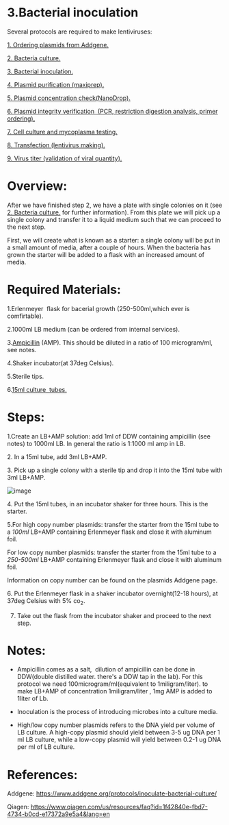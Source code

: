   3.Bacterial inoculation
====================================

Several protocols are required to make lentiviruses:

[1.  Ordering plasmids from Addgene.](https://github.com/NeuralSyntaxLab/lab-handbook/blob/main/Chemichals%2C%20Solutions%2C%20Dlutions%2C%20and%20Reagents/lentivirus%20production%20protocols/1.ordering%20plasmids%20from%20Addgene.md)
    
[2.  Bacteria culture.](https://github.com/NeuralSyntaxLab/lab-handbook/blob/main/Chemichals%2C%20Solutions%2C%20Dlutions%2C%20and%20Reagents/lentivirus%20production%20protocols/2.bacteria%20culture.md)
    
[3.  Bacterial inoculation.](https://github.com/NeuralSyntaxLab/lab-handbook/blob/main/Chemichals%2C%20Solutions%2C%20Dlutions%2C%20and%20Reagents/lentivirus%20production%20protocols/3.bacterial%20inoculation.md)
    
[4.  Plasmid purification (maxiprep).](https://github.com/NeuralSyntaxLab/lab-handbook/blob/main/Chemichals%2C%20Solutions%2C%20Dlutions%2C%20and%20Reagents/lentivirus%20production%20protocols/4.%20plasmid%20purification.md)
    
[5.  Plasmid concentration check(NanoDrop).](https://github.com/NeuralSyntaxLab/lab-handbook/blob/main/Chemichals%2C%20Solutions%2C%20Dlutions%2C%20and%20Reagents/lentivirus%20production%20protocols/5.%20plasmid%20concentration%20check.md)
    
[6.  Plasmid integrity verification  (PCR, restriction digestion analysis, primer ordering).](https://github.com/NeuralSyntaxLab/lab-handbook/blob/main/Chemichals%2C%20Solutions%2C%20Dlutions%2C%20and%20Reagents/lentivirus%20production%20protocols/6.plasmid%20integrity%20verification(sequencing).md)
    
[7.  Cell culture and mycoplasma testing.](https://github.com/NeuralSyntaxLab/lab-handbook/blob/main/Chemichals%2C%20Solutions%2C%20Dlutions%2C%20and%20Reagents/lentivirus%20production%20protocols/7.HEK%20293T%20cells%20split%20and%20maintenance.md)
    
[8. Transfection (lentivirus making).](https://github.com/NeuralSyntaxLab/lab-handbook/blob/main/Chemichals%2C%20Solutions%2C%20Dlutions%2C%20and%20Reagents/lentivirus%20production%20protocols/8.Transfection.md)
    
[9.  Virus titer (validation of viral quantity).](https://github.com/NeuralSyntaxLab/lab-handbook/blob/main/Chemichals,%20Solutions,%20Dlutions,%20and%20Reagents/lentivirus%20production%20protocols/9.virus%20titer%20(validation%20of%20viral%20quantity).md)
    



Overview:
=========

After we have finished step 2, we have a plate with single colonies on it (see [2.  Bacteria culture.](https://github.com/NeuralSyntaxLab/lab-handbook/blob/main/Chemichals%2C%20Solutions%2C%20Dlutions%2C%20and%20Reagents/lentivirus%20production%20protocols/2.bacteria%20culture.md) for further information). From this plate we will pick up a single colony and transfer it to a liquid medium such that we can proceed to the next step.

First, we will create what is known as a starter: a single colony will be put in a small amount of media, after a couple of hours. When the bacteria has grown the starter will be added to a flask with an increased amount of media.

Required Materials:
===================

1.Erlenmeyer  flask for bacerial growth (250-500ml,which ever is comfirtable).

2.1000ml LB medium (can be ordered from internal services).

3.[Ampicillin](https://www1.weizmann.ac.il/rechesh/warehouse-catalog/search-results?searchText=020002822&type=1&fromIndex=1&toIndex=50) (AMP). This should be diluted in a ratio of 100 microgram/ml, see notes.

4.Shaker incubator(at 37deg Celsius).

5.Sterile tips.

6.[15ml culture  tubes.](https://www1.weizmann.ac.il/rechesh/warehouse-catalog/search-results?searchText=010017283&type=1&fromIndex=1&toIndex=50&)

Steps:
======

1.Create an LB+AMP solution: add 1ml of DDW containing ampicillin (see notes) to 1000ml LB.
  In general the ratio is 1:1000 ml amp in LB.

2\. In a 15ml tube, add 3ml LB+AMP.

3\. Pick up a single colony with a sterile tip and drop it into the 15ml tube with 3ml LB+AMP.


![image](https://user-images.githubusercontent.com/111876216/232286681-1ff89d21-2d6d-4ab3-bccc-14a465af15cf.png)

4\. Put the 15ml tubes, in an incubator shaker for three hours. This is the starter.

5.For high copy number plasmids: transfer the starter from the 15ml tube to a *100ml* LB+AMP containing Erlenmeyer flask and close it with aluminum foil.

   For low copy number plasmids: transfer the starter from the 15ml tube to a *250-500ml* LB+AMP containing Erlenmeyer flask and close it with aluminum foil.
   
  Information on copy number can be found on the plasmids Addgene page.

6\. Put the Erlenmeyer flask in a shaker incubator overnight(12-18 hours), at 37deg Celsius with 5% co<sub>2</sub>.

7. Take out the flask from the incubator shaker and proceed to the next step.

Notes:
======

* Ampicillin comes as a salt,  dilution of ampicillin can be done in DDW(double distilled water. there's a DDW tap in the lab). For this protocol we need 100microgram/ml(equivalent to 1miligram/liter). to make LB+AMP of concentration 1miligram/liter , 1mg AMP is added to 1liter of Lb.

    
* Inoculation is the process of introducing microbes into a culture media.
    
* High/low copy number plasmids refers to the DNA yield per volume of LB culture. A high-copy plasmid should yield between 3-5 ug DNA per 1 ml LB culture, while a low-copy plasmid will yield between 0.2-1 ug DNA per ml of LB culture.

References:
===========

Addgene: https://www.addgene.org/protocols/inoculate-bacterial-culture/

Qiagen: https://www.qiagen.com/us/resources/faq?id=1f42840e-fbd7-4734-b0cd-e17372a9e5a4&lang=en
